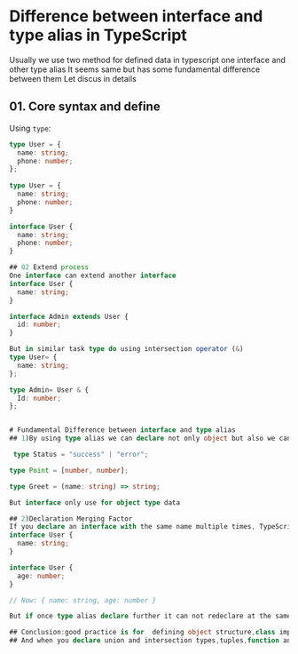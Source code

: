 # Difference between interface and type alias in TypeScript

Usually we use two method for defined data in typescript one interface and other type alias
It seems same but has some fundamental difference between them 
Let discus in details

## 01. Core syntax and define

Using `type`:
```ts
type User = {
  name: string;
  phone: number;
};
 
type User = {
  name: string;
  phone: number;
}

interface User {
  name: string;
  phone: number;
}

## 02 Extend process
One interface can extend another interface
interface User {
  name: string;
}

interface Admin extends User {
  id: number;
}

But in similar task type do using intersection operator (&)
type User= {
  name: string;
};

type Admin= User & {
  Id: number;
};


# Fundamental Difference between interface and type alias
## 1)By using type alias we can declare not only object but also we can declare union,tuple,primitive

 type Status = "success" | "error";

type Point = [number, number];

type Greet = (name: string) => string;

But interface only use for object type data

## 2)Declaration Merging Factor
If you declare an interface with the same name multiple times, TypeScript will combine them all.
interface User {
  name: string;
}

interface User {
  age: number;
}

// Now: { name: string, age: number }

But if once type alias declare further it can not redeclare at the same name

## Conclusion:good practice is for  defining object structure,class implementations and oop,when you need declaration merging and extending others interface you should use interface
## And when you declare union and intersection types,tuples,function and other complex data type in that case you should use Type alias


